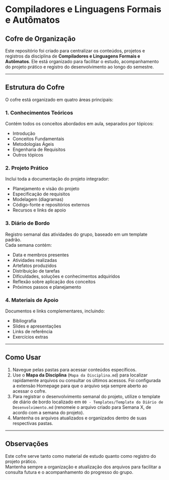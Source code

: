 # Compiladores e Linguagens Formais e Autômatos
## Cofre de Organização

Este repositório foi criado para centralizar os conteúdos, projetos e registros da disciplina de **Compiladores e Linguagens Formais e Autômatos**. Ele está organizado para facilitar o estudo, acompanhamento do projeto prático e registro do desenvolvimento ao longo do semestre.

---
## Estrutura do Cofre

O cofre está organizado em quatro áreas principais:

### 1. Conhecimentos Teóricos

Contém todos os conceitos abordados em aula, separados por tópicos:
- Introdução
- Conceitos Fundamentais
- Metodologias Ágeis
- Engenharia de Requisitos
- Outros tópicos

### 2. Projeto Prático

Inclui toda a documentação do projeto integrador:
- Planejamento e visão do projeto
- Especificação de requisitos
- Modelagem (diagramas)
- Código-fonte e repositórios externos
- Recursos e links de apoio

### 3. Diário de Bordo

Registro semanal das atividades do grupo, baseado em um template padrão.  
Cada semana contém:
- Data e membros presentes
- Atividades realizadas
- Artefatos produzidos
- Distribuição de tarefas
- Dificuldades, soluções e conhecimentos adquiridos
- Reflexão sobre aplicação dos conceitos
- Próximos passos e planejamento

### 4. Materiais de Apoio

Documentos e links complementares, incluindo:
- Bibliografia
- Slides e apresentações
- Links de referência
- Exercícios extras

---

## Como Usar

1. Navegue pelas pastas para acessar conteúdos específicos.
2. Use o **Mapa da Disciplina** (`Mapa da Disciplina.md`) para localizar rapidamente arquivos ou consultar os últimos acessos.
	 Foi configurada a extensão Homepage para que o arquivo seja sempre aberto ao acessar o cofre.
3. Para registrar o desenvolvimento semanal do projeto, utilize o template de diário de bordo localizado em `00 - Templates/Template do Diário de Desenvolvimento.md` (renomeie o arquivo criado para Semana X, de acordo com a semana do projeto).
4. Mantenha os arquivos atualizados e organizados dentro de suas respectivas pastas.

---

## Observações

Este cofre serve tanto como material de estudo quanto como registro do projeto prático.  
Mantenha sempre a organização e atualização dos arquivos para facilitar a consulta futura e o acompanhamento do progresso do grupo.
